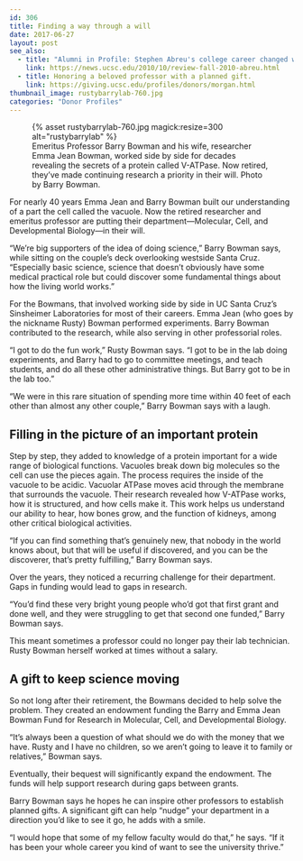 ```yaml
---
id: 306
title: Finding a way through a will
date: 2017-06-27
layout: post
see_also:
  - title: "Alumni in Profile: Stephen Abreu's college career changed when he met professor Barry Bowman."
    link: https://news.ucsc.edu/2010/10/review-fall-2010-abreu.html
  - title: Honoring a beloved professor with a planned gift.
    link: https://giving.ucsc.edu/profiles/donors/morgan.html
thumbnail_image: rustybarrylab-760.jpg
categories: "Donor Profiles"
---
```

<figure class="inline-image right">
{% asset rustybarrylab-760.jpg magick:resize=300 alt="rustybarrylab" %}<figcaption>Emeritus Professor Barry Bowman and his wife, researcher Emma Jean Bowman, worked side by side for decades revealing the secrets of a protein called V-ATPase. Now retired, they&#8217;ve made continuing research a priority in their will. Photo by Barry Bowman.</figcaption></figure>

For nearly 40 years Emma Jean and Barry Bowman built our understanding of a part the cell called the vacuole. Now the retired researcher and emeritus professor are putting their department—Molecular, Cell, and Developmental Biology—in their will.

“We’re big supporters of the idea of doing science,” Barry Bowman says, while sitting on the couple’s deck overlooking westside Santa Cruz. “Especially basic science, science that doesn’t obviously have some medical practical role but could discover some fundamental things about how the living world works.”

For the Bowmans, that involved working side by side in UC Santa Cruz’s Sinsheimer Laboratories for most of their careers. Emma Jean (who goes by the nickname Rusty) Bowman performed experiments. Barry Bowman contributed to the research, while also serving in other professorial roles.

“I got to do the fun work,” Rusty Bowman says. “I got to be in the lab doing experiments, and Barry had to go to committee meetings, and teach students, and do all these other administrative things. But Barry got to be in the lab too.”

“We were in this rare situation of spending more time within 40 feet of each other than almost any other couple,” Barry Bowman says with a laugh.

## Filling in the picture of an important protein

Step by step, they added to knowledge of a protein important for a wide range of biological functions. Vacuoles break down big molecules so the cell can use the pieces again. The process requires the inside of the vacuole to be acidic. Vacuolar ATPase moves acid through the membrane that surrounds the vacuole. Their research revealed how V-ATPase works, how it is structured, and how cells make it. This work helps us understand our ability to hear, how bones grow, and the function of kidneys, among other critical biological activities.

“If you can find something that’s genuinely new, that nobody in the world knows about, but that will be useful if discovered, and you can be the discoverer, that’s pretty fulfilling,” Barry Bowman says.

Over the years, they noticed a recurring challenge for their department. Gaps in funding would lead to gaps in research.

“You’d find these very bright young people who’d got that first grant and done well, and they were struggling to get that second one funded,” Barry Bowman says.

This meant sometimes a professor could no longer pay their lab technician. Rusty Bowman herself worked at times without a salary.

## A gift to keep science moving

So not long after their retirement, the Bowmans decided to help solve the problem. They created an endowment funding the Barry and Emma Jean Bowman Fund for Research in Molecular, Cell, and Developmental Biology.

“It’s always been a question of what should we do with the money that we have. Rusty and I have no children, so we aren’t going to leave it to family or relatives,” Bowman says.

Eventually, their bequest will significantly expand the endowment. The funds will help support research during gaps between grants.

Barry Bowman says he hopes he can inspire other professors to establish planned gifts. A significant gift can help “nudge” your department in a direction you’d like to see it go, he adds with a smile.

“I would hope that some of my fellow faculty would do that,” he says. “If it has been your whole career you kind of want to see the university thrive.”
